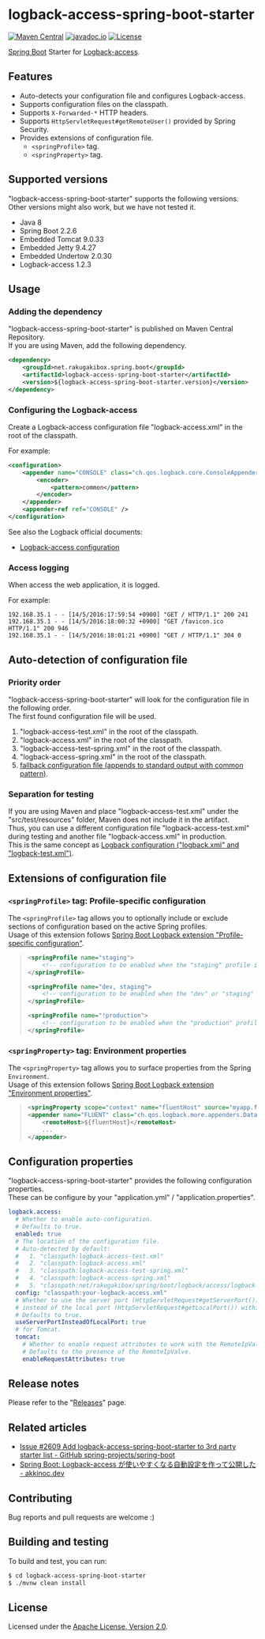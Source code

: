 # logback-access-spring-boot-starter

[![Maven Central][Maven Central Badge]][Maven Central]
[![javadoc.io][javadoc.io Badge]][javadoc.io]
[![License][License Badge]][License]

[Maven Central Badge]: https://maven-badges.herokuapp.com/maven-central/net.rakugakibox.spring.boot/logback-access-spring-boot-starter/badge.svg
[Maven Central]: https://maven-badges.herokuapp.com/maven-central/net.rakugakibox.spring.boot/logback-access-spring-boot-starter
[javadoc.io Badge]: https://www.javadoc.io/badge/net.rakugakibox.spring.boot/logback-access-spring-boot-starter.svg
[javadoc.io]: https://www.javadoc.io/doc/net.rakugakibox.spring.boot/logback-access-spring-boot-starter
[License Badge]: https://img.shields.io/badge/license-Apache%202.0-brightgreen.svg
[License]: LICENSE.txt

[Spring Boot] Starter for [Logback-access].  

[Spring Boot]: https://spring.io/projects/spring-boot
[Logback-access]: https://logback.qos.ch/access.html

## Features

* Auto-detects your configuration file and configures Logback-access.
* Supports configuration files on the classpath.
* Supports `X-Forwarded-*` HTTP headers.
* Supports `HttpServletRequest#getRemoteUser()` provided by Spring Security.
* Provides extensions of configuration file.
    * `<springProfile>` tag.
    * `<springProperty>` tag.

## Supported versions

"logback-access-spring-boot-starter" supports the following versions.  
Other versions might also work, but we have not tested it.  

* Java 8
* Spring Boot 2.2.6
* Embedded Tomcat 9.0.33
* Embedded Jetty 9.4.27
* Embedded Undertow 2.0.30
* Logback-access 1.2.3

## Usage

### Adding the dependency

"logback-access-spring-boot-starter" is published on Maven Central Repository.  
If you are using Maven, add the following dependency.  

```xml
<dependency>
    <groupId>net.rakugakibox.spring.boot</groupId>
    <artifactId>logback-access-spring-boot-starter</artifactId>
    <version>${logback-access-spring-boot-starter.version}</version>
</dependency>
```

### Configuring the Logback-access

Create a Logback-access configuration file "logback-access.xml" in the root of the classpath.  

For example:  

```xml
<configuration>
    <appender name="CONSOLE" class="ch.qos.logback.core.ConsoleAppender">
        <encoder>
            <pattern>common</pattern>
        </encoder>
    </appender>
    <appender-ref ref="CONSOLE" />
</configuration>
```

See also the Logback official documents:  

* [Logback-access configuration]

[Logback-access configuration]: https://logback.qos.ch/access.html#configuration

### Access logging

When access the web application, it is logged.  

For example:  

```
192.168.35.1 - - [14/5/2016:17:59:54 +0900] "GET / HTTP/1.1" 200 241
192.168.35.1 - - [14/5/2016:18:00:32 +0900] "GET /favicon.ico HTTP/1.1" 200 946
192.168.35.1 - - [14/5/2016:18:01:21 +0900] "GET / HTTP/1.1" 304 0
```

## Auto-detection of configuration file

### Priority order

"logback-access-spring-boot-starter" will look for the configuration file in the following order.  
The first found configuration file will be used.  

1. "logback-access-test.xml" in the root of the classpath.
2. "logback-access.xml" in the root of the classpath.
3. "logback-access-test-spring.xml" in the root of the classpath.
4. "logback-access-spring.xml" in the root of the classpath.
5. [fallback configuration file (appends to standard output with common pattern)].

[fallback configuration file (appends to standard output with common pattern)]: logback-access-spring-boot-starter/src/main/resources/net/rakugakibox/spring/boot/logback/access/logback-access-spring.xml

### Separation for testing

If you are using Maven and place "logback-access-test.xml" under the "src/test/resources" folder,
Maven does not include it in the artifact.  
Thus, you can use a different configuration file "logback-access-test.xml" during testing
and another file "logback-access.xml" in production.  
This is the same concept as [Logback configuration ("logback.xml" and "logback-test.xml")].  

[Logback configuration ("logback.xml" and "logback-test.xml")]: https://logback.qos.ch/manual/configuration.html#auto_configuration

## Extensions of configuration file

### `<springProfile>` tag: Profile-specific configuration

The `<springProfile>` tag allows you to optionally include or exclude sections of configuration based on the active Spring profiles.  
Usage of this extension follows [Spring Boot Logback extension "Profile-specific configuration"].  

> ```xml
> <springProfile name="staging">
>     <!-- configuration to be enabled when the "staging" profile is active -->
> </springProfile>
> 
> <springProfile name="dev, staging">
>     <!-- configuration to be enabled when the "dev" or "staging" profiles are active -->
> </springProfile>
> 
> <springProfile name="!production">
>     <!-- configuration to be enabled when the "production" profile is not active -->
> </springProfile>
> ```

[Spring Boot Logback extension "Profile-specific configuration"]: https://docs.spring.io/spring-boot/docs/2.0.0.RELEASE/reference/htmlsingle/#_profile_specific_configuration

### `<springProperty>` tag: Environment properties

The `<springProperty>` tag allows you to surface properties from the Spring `Environment`.  
Usage of this extension follows [Spring Boot Logback extension "Environment properties"].  

> ```xml
> <springProperty scope="context" name="fluentHost" source="myapp.fluentd.host" defaultValue="localhost" />
> <appender name="FLUENT" class="ch.qos.logback.more.appenders.DataFluentAppender">
>     <remoteHost>${fluentHost}</remoteHost>
>     ...
> </appender>
> ```

[Spring Boot Logback extension "Environment properties"]: https://docs.spring.io/spring-boot/docs/2.0.0.RELEASE/reference/htmlsingle/#_environment_properties

## Configuration properties

"logback-access-spring-boot-starter" provides the following configuration properties.  
These can be configure by your "application.yml" / "application.properties".  

```yml
logback.access:
  # Whether to enable auto-configuration.
  # Defaults to true.
  enabled: true
  # The location of the configuration file.
  # Auto-detected by default:
  #   1. "classpath:logback-access-test.xml"
  #   2. "classpath:logback-access.xml"
  #   3. "classpath:logback-access-test-spring.xml"
  #   4. "classpath:logback-access-spring.xml"
  #   5. "classpath:net/rakugakibox/spring/boot/logback/access/logback-access-spring.xml"
  config: "classpath:your-logback-access.xml"
  # Whether to use the server port (HttpServletRequest#getServerPort())
  # instead of the local port (HttpServletRequest#getLocalPort()) within IAccessEvent#getLocalPort().
  # Defaults to true.
  useServerPortInsteadOfLocalPort: true
  # for Tomcat.
  tomcat:
    # Whether to enable request attributes to work with the RemoteIpValve enabled with "server.useForwardHeaders".
    # Defaults to the presence of the RemoteIpValve.
    enableRequestAttributes: true
```

## Release notes

Please refer to the "[Releases]" page.  

[Releases]: https://github.com/akkinoc/logback-access-spring-boot-starter/releases

## Related articles

* [Issue #2609 Add logback-access-spring-boot-starter to 3rd party starter list - GitHub spring-projects/spring-boot]
* [Spring Boot: Logback-access が使いやすくなる自動設定を作って公開した - akkinoc.dev]

[Issue #2609 Add logback-access-spring-boot-starter to 3rd party starter list - GitHub spring-projects/spring-boot]: https://github.com/spring-projects/spring-boot/issues/2609
[Spring Boot: Logback-access が使いやすくなる自動設定を作って公開した - akkinoc.dev]: https://akkinoc.dev/posts/2015/12/25/spring-boot-ext-logback-access/

## Contributing

Bug reports and pull requests are welcome :)  

## Building and testing

To build and test, you can run:  

```sh
$ cd logback-access-spring-boot-starter
$ ./mvnw clean install
```

## License

Licensed under the [Apache License, Version 2.0].  

[Apache License, Version 2.0]: LICENSE.txt

